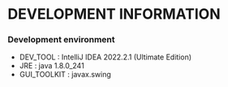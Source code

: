 # DEVELOPMENT INFORMATION

### Development environment

+ DEV_TOOL : IntelliJ IDEA 2022.2.1 (Ultimate Edition)
+ JRE : java 1.8.0_241
+ GUI_TOOLKIT : javax.swing